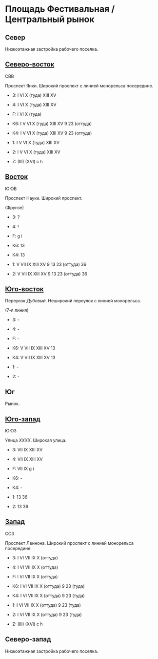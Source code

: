 # Площадь Фестивальная / Центральный рынок

## Север

Низкоэтажная застройка рабочего поселка.

## [Северо-восток](./10592097.md)

СВВ

Проспект Янки.
Широкий проспект с линией монорельса посередине.

* 3:    I   VI  X (туда)    XIII    XV
* 4:    I   VI  X (туда)    XIII    XV
* F:    I   VI  X (туда)

* K6:   I   V   VI  X (туда)    XIII    XV
        9   23 (оттуда)
* K4:   I   V   VI  X (туда)    XIII    XV
        9   23 (оттуда)
* 1:    I   V   VI  X (туда)    XIII    XV
* 2:    I   V   VI  X (туда)    XIII    XV

* Z:    (III)   (XVI)
        c   h

## [Восток](./10590100.md)

ЮЮВ

Проспект Науки.
Широкий проспект.

(Фрунзе)

* 3:    ?
* 4:    !
* F:    g   i

* K6:   13
* K4:   13
* 1:    V   VII IX  XIII    XV
        9   13  23 (оттуда) 36
* 2:    V   VII IX  XIII    XV
        9   13  23 (оттуда) 36

## [Юго-восток](./10595110.md)

Переулок *Дубовый*.
Неширокий переулок с линией монорельса.

(7-я линия)

* 3:    -
* 4:    -
* F:    -

* K6:   V   VII IX  XIII    XV
        13
* K4:   V   VII IX  XIII    XV
        13
* 1:    -
* 2:    -

## Юг

Рынок.

## [Юго-запад](./10570120.md)

ЮЮЗ

Улица *ХХХХ*.
Широкая улица.

* 3:    VII IX  XIII    XV
* 4:    VII IX  XIII    XV
* F:    VII IX
        g   i

* K6:   -
* K4:   -
* 1:    13  36
* 2:    13  36

## [Запад](./10580100.md)

ССЗ

Проспект Леннона.
Широкий проспект с линией монорельса посередине.

* 3:    I   VI  VII IX  X (оттуда)
* 4:    I   VI  VII IX  X (оттуда)
* F:    I   VI  VII IX  X (оттуда)

* K6:   I   VI  VII IX  X (оттуда)
        9   23 (туда)
* K4:   I   VI  VII IX  X (оттуда)
        9   23 (туда)
* 1:    I   VI  VII IX  X (оттуда)
        9   23 (туда)
* 2:    I   VI  VII IX  X (оттуда)
        9   23 (туда)

* Z:    (III)   (XVI)
        c   h

## Северо-запад

Низкоэтажная застройка рабочего поселка.
